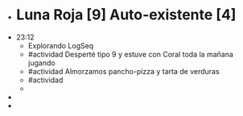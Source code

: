 - # Luna Roja [9] Auto-existente [4]
- 23:12
	- Explorando LogSeq
	- #actividad Desperté tipo 9 y estuve con Coral toda la mañana jugando
	- #actividad Almorzamos pancho-pizza y tarta de verduras
	- #actividad
	-
-
-